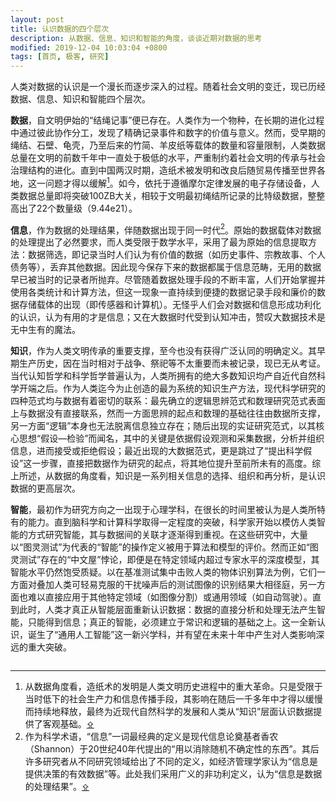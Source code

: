 ```yaml
---
layout: post
title: 认识数据的四个层次
description: 从数据、信息、知识和智能的角度，谈谈近期对数据的思考
modified: 2019-12-04 10:03:04 +0800
tags: [首页, 极客, 研究]
---
```


人类对数据的认识是一个漫长而逐步深入的过程。随着社会文明的变迁，现已历经数据、信息、知识和智能四个层次。

**数据**，自文明伊始的“结绳记事”便已存在。人类作为一个物种，在长期的进化过程中通过彼此协作分工，发现了精确记录事件和数字的价值与意义。然而，受早期的绳结、石壁、龟壳，乃至后来的竹简、羊皮纸等载体的数量和容量限制，人类数据总量在文明的前数千年中一直处于极低的水平，严重制约着社会文明的传承与社会治理结构的进化。直到中国两汉时期，造纸术被发明和改良后随贸易传播至世界各地，这一问题才得以缓解<a id="q1" href="#f1"><sup>1</sup></a>。如今，依托于遵循摩尔定律发展的电子存储设备，人类数据总量即将突破100ZB大关，相较于文明最初绳结所记录的比特级数据，整整高出了22个数量级（9.44e21）。

**信息**，作为数据的处理结果，伴随数据出现于同一时代<a id="q2" href="#f2"><sup>2</sup></a>。原始的数据载体对数据的处理提出了必然要求，而人类受限于数学水平，采用了最为原始的信息提取方法：数据筛选，即记录当时人们认为有价值的数据（如历史事件、宗教故事、个人债务等），丢弃其他数据。因此现今保存下来的数据都属于信息范畴，无用的数据早已被当时的记录者所抛弃。尽管随着数据处理手段的不断丰富，人们开始掌握并使用各类统计和计算方法，但这一现象一直持续到便捷的数据记录手段和廉价的数据存储载体的出现（即传感器和计算机）。无怪乎人们会对数据和信息形成功利化的认识，认为有用的才是信息；又在大数据时代受到认知冲击，赞叹大数据技术是无中生有的魔法。

**知识**，作为人类文明传承的重要支撑，至今也没有获得广泛认同的明确定义。其早期生产历史，因在当时相对于战争、祭祀等不太重要而未被记录，现已无从考证。当代认知哲学和科学哲学普遍认为，人类所拥有的绝大多数知识均产自近代自然科学开端之后。作为人类迄今为止创造的最为系统的知识生产方法，现代科学研究的四种范式均与数据有着密切的联系：最先确立的逻辑思辨范式和数理研究范式表面上与数据没有直接联系，然而一方面思辨的起点和数理的基础往往由数据所支撑，另一方面“逻辑”本身也无法脱离信息独立存在；随后出现的实证研究范式，以其核心思想“假设—检验”而闻名，其中的关键是依据假设观测和采集数据，分析并组织信息，进而接受或拒绝假设；最近出现的大数据范式，更是跳过了“提出科学假设”这一步骤，直接把数据作为研究的起点，将其地位提升至前所未有的高度。综上所述，从数据的角度看，知识是一系列相关信息的选择、组织和再分析，是认识数据的更高层次。

**智能**，最初作为研究方向之一出现于心理学科，在很长的时间里被认为是人类所特有的能力。直到脑科学和计算科学取得一定程度的突破，科学家开始以模仿人类智能的方式研究智能，其与数据间的关联才逐渐得到重视。在这些研究中，大量以“图灵测试”为代表的“智能”的操作定义被用于算法和模型的评价。然而正如“图灵测试”存在的“中文屋”悖论，即便是在特定领域内超过专家水平的深度模型，其智能水平仍然饱受质疑。以在基准测试集中击败人类的物体识别算法为例，它们一方面对叠加人类可轻易克服的干扰噪声后的测试图像的识别结果大相径庭，另一方面也难以直接应用于其他特定领域（如图像分割）或通用领域（如自动驾驶）。直到此时，人类才真正从智能层面重新认识数据：数据的直接分析和处理无法产生智能，只能得到信息；真正的智能，必须建立于常识和逻辑的基础之上。这一全新认识，诞生了“通用人工智能”这一新兴学科，并有望在未来十年中产生对人类影响深远的重大突破。

<img src="{{ site.baseurl }}/assets/images/2019/1129-1.png" class="am-img-responsive" alt=""/>

-------------------------

1. <span id="f1"></span> 从数据角度看，造纸术的发明是人类文明历史进程中的重大革命。只是受限于当时低下的社会生产力和信息传播手段，其影响在随后一千多年中才得以缓慢而持续地释放，最终为近现代自然科学的发展和人类从“知识”层面认识数据提供了客观基础。<a href="#q1"><small>⇪</small></a>
2. <span id="f2"></span> 作为科学术语，“信息”一词最经典的定义是现代信息论奠基者香农（Shannon）于20世纪40年代提出的“用以消除随机不确定性的东西”。其后许多研究者从不同研究领域给出了不同的定义，如经济管理学家认为“信息是提供决策的有效数据”等。此处我们采用广义的非功利定义，认为“信息是数据的处理结果”。<a href="#q2"><small>⇪</small></a>
